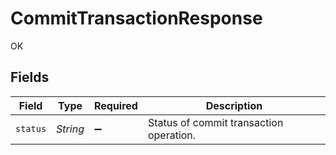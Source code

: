 # CommitTransactionResponse

OK


## Fields

| Field                                   | Type                                    | Required                                | Description                             |
| --------------------------------------- | --------------------------------------- | --------------------------------------- | --------------------------------------- |
| `status`                                | *String*                                | :heavy_minus_sign:                      | Status of commit transaction operation. |